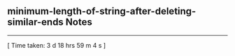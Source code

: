 <h2>minimum-length-of-string-after-deleting-similar-ends Notes</h2><hr>[ Time taken: 3 d 18 hrs 59 m 4 s ]
